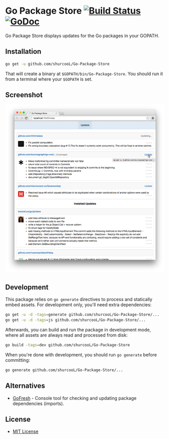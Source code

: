# Go Package Store [![Build Status](https://travis-ci.org/shurcooL/Go-Package-Store.svg?branch=master)](https://travis-ci.org/shurcooL/Go-Package-Store) [![GoDoc](https://godoc.org/github.com/shurcooL/Go-Package-Store?status.svg)](https://godoc.org/github.com/shurcooL/Go-Package-Store)

Go Package Store displays updates for the Go packages in your GOPATH.

Installation
------------

```bash
go get -u github.com/shurcooL/Go-Package-Store
```

That will create a binary at `$GOPATH/bin/Go-Package-Store`. You should run it from a terminal where your `$GOPATH` is set.

Screenshot
----------

![](Screenshot.png)

Development
-----------

This package relies on `go generate` directives to process and statically embed assets. For development only, you'll need extra dependencies:

```bash
go get -u -d -tags=generate github.com/shurcooL/Go-Package-Store/...
go get -u -d -tags=js github.com/shurcooL/Go-Package-Store/...
```

Afterwards, you can build and run the package in development mode, where all assets are always read and processed from disk:

```bash
go build -tags=dev github.com/shurcooL/Go-Package-Store
```

When you're done with development, you should run `go generate` before committing:

```bash
go generate github.com/shurcooL/Go-Package-Store/...
```

Alternatives
------------

-	[GoFresh](https://github.com/divan/gofresh) - Console tool for checking and updating package dependencies (imports).

License
-------

-	[MIT License](http://opensource.org/licenses/mit-license.php)
